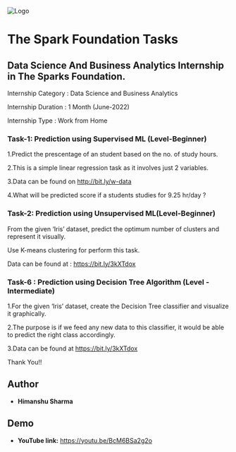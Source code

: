 ![Logo](https://thesparksfoundation.info/images/logo.png)
# The Spark Foundation Tasks

## Data Science And Business Analytics Internship in The Sparks Foundation.


Internship Category : Data Science and Business Analytics

Internship Duration : 1 Month (June-2022)

Internship Type : Work from Home


### Task-1: Prediction using Supervised ML (Level-Beginner)

1.Predict the prescentage of an student based on the no. of study hours.

2.This is a simple linear regression task as it involves just 2 variables.

3.Data can be found on http://bit.ly/w-data

4.What will be predicted score if a students studies for 9.25 hr/day ?

### Task-2: Prediction using Unsupervised ML(Level-Beginner)


From the given ‘Iris’ dataset, predict the optimum number of clusters and represent it visually.

Use K-means clustering for perform this task.

Data can be found at : https://bit.ly/3kXTdox

### Task-6 : Prediction using Decision Tree Algorithm (Level - Intermediate)

1.For the given ‘Iris’ dataset, create the Decision Tree classifier and visualize it graphically.

2.The purpose is if we feed any new data to this classifier, it would be able to predict the right class accordingly.

3.Data can be found at https://bit.ly/3kXTdox

Thank You!!
## Author

- **Himanshu Sharma**


## Demo


- **YouTube link:** https://youtu.be/BcM6BSa2g2o
